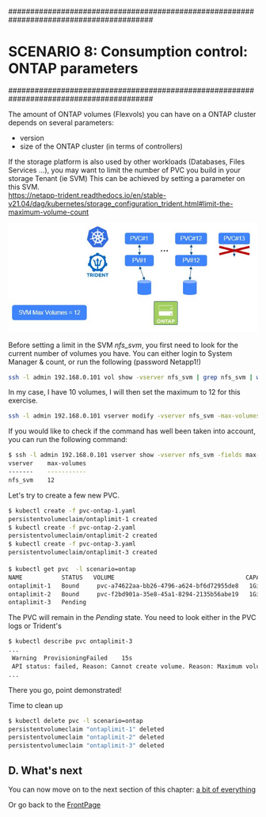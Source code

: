 #########################################################################################
# SCENARIO 8: Consumption control: ONTAP parameters
#########################################################################################

The amount of ONTAP volumes (Flexvols) you can have on a ONTAP cluster depends on several parameters:

- version
- size of the ONTAP cluster (in terms of controllers)  

If the storage platform is also used by other workloads (Databases, Files Services ...), you may want to limit the number of PVC you build in your storage Tenant (ie SVM)
This can be achieved by setting a parameter on this SVM.  
https://netapp-trident.readthedocs.io/en/stable-v21.04/dag/kubernetes/storage_configuration_trident.html#limit-the-maximum-volume-count

<p align="center"><img src="../Images/scenario08_4.JPG"></p>

Before setting a limit in the SVM _nfs_svm_, you first need to look for the current number of volumes you have.
You can either login to System Manager & count, or run the following (password Netapp1!)

```bash
ssh -l admin 192.168.0.101 vol show -vserver nfs_svm | grep nfs_svm | wc -l
```

In my case, I have 10 volumes, I will then set the maximum to 12 for this exercise.

```bash
ssh -l admin 192.168.0.101 vserver modify -vserver nfs_svm -max-volumes 12
```

If you would like to check if the command has well been taken into account, you can run the following command:

```bash
$ ssh -l admin 192.168.0.101 vserver show -vserver nfs_svm -fields max-volumes
vserver    max-volumes
-------    -----------
nfs_svm    12
```

Let's try to create a few new PVC.

```bash
$ kubectl create -f pvc-ontap-1.yaml
persistentvolumeclaim/ontaplimit-1 created
$ kubectl create -f pvc-ontap-2.yaml
persistentvolumeclaim/ontaplimit-2 created
$ kubectl create -f pvc-ontap-3.yaml
persistentvolumeclaim/ontaplimit-3 created

$ kubectl get pvc  -l scenario=ontap
NAME           STATUS   VOLUME                                     CAPACITY   ACCESS MODES   STORAGECLASS        AGE
ontaplimit-1   Bound     pvc-a74622aa-bb26-4796-a624-bf6d72955de8   1Gi        RWX            storage-class-nas   92s
ontaplimit-2   Bound     pvc-f2bd901a-35e8-45a1-8294-2135b56abe19   1Gi        RWX            storage-class-nas   22s
ontaplimit-3   Pending                                                                        storage-class-nas   4s
```

The PVC will remain in the _Pending_ state. You need to look either in the PVC logs or Trident's

```bash
$ kubectl describe pvc ontaplimit-3
...
 Warning  ProvisioningFailed    15s  
 API status: failed, Reason: Cannot create volume. Reason: Maximum volume count for Vserver nfs_svm reached.  Maximum volume count is 12. , Code: 13001
...
```

There you go, point demonstrated!

Time to clean up

```bash
$ kubectl delete pvc -l scenario=ontap
persistentvolumeclaim "ontaplimit-1" deleted
persistentvolumeclaim "ontaplimit-2" deleted
persistentvolumeclaim "ontaplimit-3" deleted
```

## D. What's next

You can now move on to the next section of this chapter: [a bit of everything](../4_A_bit_of_everything)

Or go back to the [FrontPage](https://github.com/YvosOnTheHub/LabNetApp)